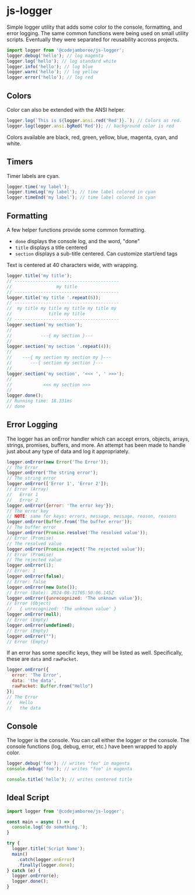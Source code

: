 # js-logger

Simple logger utility that adds some color to the console, formatting, and error logging. The same common functions were being used on small utility scripts. Eventually they were separated for reusability accross projects.

```js
import logger from '@codejamboree/js-logger';
logger.debug('hello'); // log magenta
logger.log('hello'); // log standard white
logger.info('hello'); // log blue
logger.warn('hello'); // log yellow
logger.error('hello'); // log red
```

## Colors

Color can also be extended with the ANSI helper.

```js
logger.log(`This is ${logger.ansi.red('Red')}.`); // Colors as red.
logger.log(logger.ansi.bgRed('Red')); // background color is red
```

Colors available are black, red, green, yellow, blue, magenta, cyan, and white.

## Timers

Timer labels are cyan.
```js
logger.time('my label');
logger.timeLog('my label'); // time label colored in cyan
logger.timeEnd('my label'); // time label colored in cyan
```

## Formatting

A few helper functions provide some common formatting.
- `done` displays the console log, and the word, "done"
- `title` displays a title centered
- `section` displays a sub-title centered. Can customize start/end tags

Text is centered at 40 characters wide, with wrapping.

```js
logger.title('my title');
// ----------------------------------------
//                 my title
// ----------------------------------------
logger.title('my title '.repeat(6));
// ----------------------------------------
//  my title my title my title my title my 
//              title my title             
// ----------------------------------------
logger.section('my section');
// 
//           ---{ my section }---          
// 
logger.section('my section '.repeat(4));
//
//    ---{ my section my section my }---   
//       ---{ section my section }---      
//
logger.section('my section', '<<< ', ' >>>');
//
//            <<< my section >>>           
//
logger.done();
// Running time: 18.331ms
// done
```
## Error Logging

The logger has an onError handler which can accept errors, objects, arrays, strings, promises, buffers, and more. An attempt has been made to handle just about any type of data and log it appropriately.

```js
logger.onError(new Error('The Error'));
// The Error
logger.onError('The string error');
// The string error
logger.onError(['Error 1', 'Error 2']);
// Error (Array)
//   Error 1
//   Error 2
logger.onError({error: 'The error key'});
// The error key
// NOTE: same for keys: errors, message, message, reason, reasons
logger.onError(Buffer.from('The buffer error'));
// The buffer error
logger.onError(Promise.resolve('The resolved value'));
// Error (Promise)
// The resolved value
logger.onError(Promise.reject('The rejected value'));
// Error (Promise)
// The rejected value
logger.onError(1); 
// Error: 1
logger.onError(false); 
// Error: false
logger.onError(new Date()); 
// Error (Date): 2024-08-31T05:50:06.145Z
logger.onError({unrecognized: 'The unknown value'});
// Error (Object)
//   { unrecognized: 'The unknown value' }
logger.onError(null);
// Error (Empty)
logger.onError(undefined);
// Error (Empty)
logger.onError("");
// Error (Empty)
```

If an error has some specific keys, they will be listed as well. Specifically, these are `data` and `rawPacket`.

```js
logger.onError({
  error: 'The Error',
  data: 'the data',
  rawPacket: Buffer.from("Hello")
});
// The Error
//   Hello
//   the data
```

## Console

The logger is the console. You can call either the logger or the console. The console functions (log, debug, error, etc.) have been wrapped to apply color.

```js
logger.debug('foo'); // writes "foo" in magenta
console.debug('foo'); // writes "foo" in magenta

console.title('hello'); // writes centered title
```

## Ideal Script

```js
import logger from '@codejamboree/js-logger';

const main = async () => {
  console.log('do something.');
}

try {
  logger.title('Script Name');
  main()
    .catch(logger.onError)
    .finally(logger.done);
} catch (e) {
  logger.onError(e);
  logger.done();
}
```